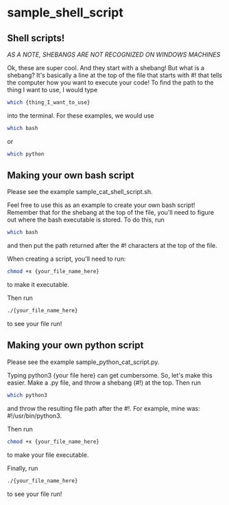 # sample_shell_script

## Shell scripts!
*AS A NOTE, SHEBANGS ARE NOT RECOGNIZED ON WINDOWS MACHINES*

Ok, these are super cool. And they start with a shebang! But what is a shebang? It's basically a line at the top of the file that starts with #! that tells the computer how you want to execute your code! To find the path to the thing I want to use, I would type
```bash
which {thing_I_want_to_use}
```
into the terminal. For these examples, we would use
```bash
which bash
```
or
```bash
which python
```

## Making your own bash script
Please see the example sample_cat_shell_script.sh.

Feel free to use this as an example to create your own bash script! Remember that for the shebang at the top of the file, you'll need to figure out where the bash executable is stored. To do this, run
```bash
which bash
```
and then put the path returned after the #! characters at the top of the file.

When creating a script, you'll need to run:
```bash
chmod +x {your_file_name_here}
```
to make it executable.

Then run
```bash
./{your_file_name_here}
```
to see your file run!

## Making your own python script
Please see the example sample_python_cat_script.py.

Typing python3 {your file here} can get cumbersome. So, let's make this easier. Make a .py file, and throw a shebang (#!) at the top. Then run
```bash
which python3
```
and throw the resulting file path after the #!. For example, mine was: #!/usr/bin/python3.

Then run
```bash
chmod +x {your_file_name_here}
```
to make your file executable.

Finally, run
```bash
./{your_file_name_here}
```
to see your file run!
